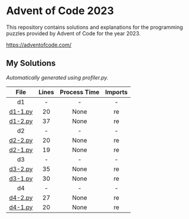 # Advent of Code 2023

This repository contains solutions and explanations for the programming puzzles provided by Advent of Code for the year 2023.


<https://adventofcode.com/>


## My Solutions
*Automatically generated using profiler.py.*
<!--TABLEBEGIN-->




|File|Lines|Process Time|Imports|
| :---: | :---: | :---: | :---: |
|d1|-|-|-|
|[d1-1.py](d1/d1-1.py)|20|None|re|
|[d1-2.py](d1/d1-2.py)|37|None|re|
|d2|-|-|-|
|[d2-2.py](d2/d2-2.py)|20|None|re|
|[d2-1.py](d2/d2-1.py)|19|None|re|
|d3|-|-|-|
|[d3-2.py](d3/d3-2.py)|35|None|re|
|[d3-1.py](d3/d3-1.py)|30|None|re|
|d4|-|-|-|
|[d4-2.py](d4/d4-2.py)|27|None|re|
|[d4-1.py](d4/d4-1.py)|20|None|re|
<!--TABLEEND-->
